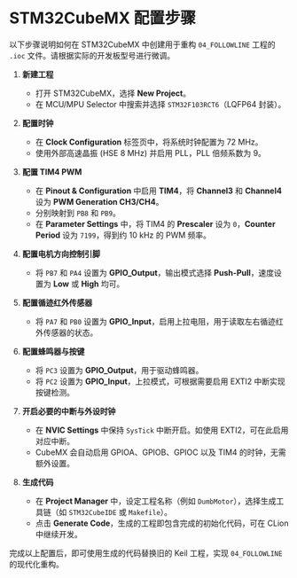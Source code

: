 # STM32CubeMX 配置步骤

以下步骤说明如何在 STM32CubeMX 中创建用于重构 `04_FOLLOWLINE` 工程的 `.ioc` 文件。请根据实际的开发板型号进行微调。

1. **新建工程**
   - 打开 STM32CubeMX，选择 **New Project**。
   - 在 MCU/MPU Selector 中搜索并选择 `STM32F103RCT6`（LQFP64 封装）。

2. **配置时钟**
   - 在 **Clock Configuration** 标签页中，将系统时钟配置为 72 MHz。
   - 使用外部高速晶振 (HSE 8 MHz) 并启用 PLL，PLL 倍频系数为 9。

3. **配置 TIM4 PWM**
   - 在 **Pinout & Configuration** 中启用 **TIM4**，将 **Channel3** 和 **Channel4** 设为 **PWM Generation CH3/CH4**。
   - 分别映射到 `PB8` 和 `PB9`。
   - 在 **Parameter Settings** 中，将 TIM4 的 **Prescaler** 设为 `0`，**Counter Period** 设为 `7199`，得到约 10 kHz 的 PWM 频率。

4. **配置电机方向控制引脚**
   - 将 `PB7` 和 `PA4` 设置为 **GPIO_Output**，输出模式选择 **Push-Pull**，速度设置为 **Low** 或 **High** 均可。

5. **配置循迹红外传感器**
   - 将 `PA7` 和 `PB0` 设置为 **GPIO_Input**，启用上拉电阻，用于读取左右循迹红外传感器的状态。

6. **配置蜂鸣器与按键**
   - 将 `PC3` 设置为 **GPIO_Output**，用于驱动蜂鸣器。
   - 将 `PC2` 设置为 **GPIO_Input**，上拉模式，可根据需要启用 EXTI2 中断实现按键检测。

7. **开启必要的中断与外设时钟**
   - 在 **NVIC Settings** 中保持 `SysTick` 中断开启。如使用 EXTI2，可在此启用对应中断。
   - CubeMX 会自动启用 GPIOA、GPIOB、GPIOC 以及 TIM4 的时钟，无需额外设置。

8. **生成代码**
   - 在 **Project Manager** 中，设定工程名称（例如 `DumbMotor`），选择生成工具链（如 `STM32CubeIDE` 或 `Makefile`）。
   - 点击 **Generate Code**，生成的工程即包含完成的初始化代码，可在 CLion 中继续开发。

完成以上配置后，即可使用生成的代码替换旧的 Keil 工程，实现 `04_FOLLOWLINE` 的现代化重构。
